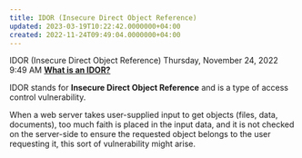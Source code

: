 ```yaml
---
title: IDOR (Insecure Direct Object Reference)
updated: 2023-03-19T10:22:42.0000000+04:00
created: 2022-11-24T09:49:04.0000000+04:00
---
```


IDOR (Insecure Direct Object Reference)
Thursday, November 24, 2022
9:49 AM
**<u>What is an IDOR?</u>**

IDOR stands for **Insecure Direct Object Reference** and is a type of access control vulnerability.

When a web server takes user-supplied input to get objects (files, data, documents), too much faith is placed in the input data, and it is not checked on the server-side to ensure the requested object belongs to the user requesting it, this sort of vulnerability might arise.
